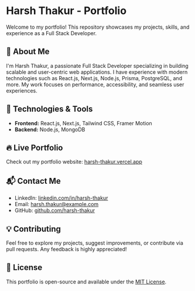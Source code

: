 # Harsh Thakur - Portfolio

Welcome to my portfolio! This repository showcases my projects, skills, and experience as a Full Stack Developer.

## 🚀 About Me
I'm Harsh Thakur, a passionate Full Stack Developer specializing in building scalable and user-centric web applications. I have experience with modern technologies such as React.js, Next.js, Node.js, Prisma, PostgreSQL, and more. My work focuses on performance, accessibility, and seamless user experiences.

## 📌 Technologies & Tools
- **Frontend:** React.js, Next.js, Tailwind CSS, Framer Motion
- **Backend:** Node.js, MongoDB


## 🔥 Live Portfolio
Check out my portfolio website: [harsh-thakur.vercel.app](https://harsh-thakur.vercel.app)

## 📬 Contact Me
- LinkedIn: [linkedin.com/in/harsh-thakur](https://linkedin.com/in/harsh-thakur)
- Email: harsh.thakur@example.com
- GitHub: [github.com/harsh-thakur](https://github.com/harsh-thakur)

## 💡 Contributing
Feel free to explore my projects, suggest improvements, or contribute via pull requests. Any feedback is highly appreciated!

## 📜 License
This portfolio is open-source and available under the [MIT License](LICENSE).

